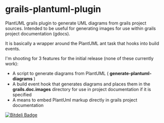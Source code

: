 grails-plantuml-plugin
======================

PlantUML grails plugin to generate UML diagrams from grails project sources.
Intended to be useful for generating images for use within grails
project documentation (gdocs).

It is basically a wrapper around the PlantUML ant task that hooks into build events.

I'm shooting for 3 features for the initial release (none of these currently work):
* A script to generate diagrams from PlantUML ( **generate-plantuml-diagrams** )
* A build event hook that generates diagrams and places them in the **grails.doc.images** directory for use in project documentation if it is specified
* A means to embed PlantUml markup directly in grails project documentation



[![Bitdeli Badge](https://d2weczhvl823v0.cloudfront.net/david-w-millar/grails-plantuml-plugin/trend.png)](https://bitdeli.com/free "Bitdeli Badge")

